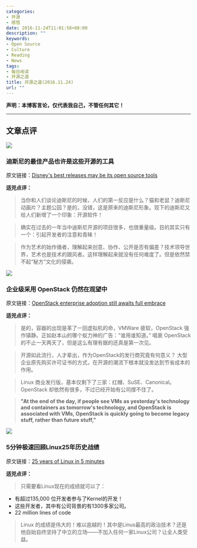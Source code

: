 ```yaml
---
categories:
- 开源
- 感悟
date: 2016-11-24T11:01:58+08:00
description: ""
keywords:
- Open Source
- Culture
- Reading
- News
tags:
- 每日阅读
- 开源之道
title: 开源之道(2016.11.24)
url: ""
---
```


**声明：本博客言论，仅代表我自己，不管任何其它！**

---

## 文章点评

![](http://images.techhive.com/images/article/2016/05/disney-castle-100663870-large.jpg)

### 迪斯尼的最佳产品也许是这些开源的工具

原文链接：[Disney's best releases may be its open source tools](http://www.itworld.com/article/3142034/application-development/disneys-best-releases-may-be-its-open-source-tools.html)

**适兕点评：**

> 当你和人们谈论迪斯尼的时候，人们的第一反应是什么？猫和老鼠？迪斯尼动画片？主题公园？是的，没错，这是原来的迪斯尼形象。现下的迪斯尼又给人们新增了一个印象：开源软件！

> 确实在过去的一年当中迪斯尼开源的项目很多，也很重量级。目的其实只有一个：引起开发者的注意和青睐！

> 作为艺术的始作俑者，理解起来创意、协作、公开是否有偏差？技术领导世界，艺术也是技术的跟风者。这样理解起来就没有任何难度了。但是依然禁不起“秘方”文化的侵袭。

![](http://cdn.ttgtmedia.com/visuals/searchDataCenter/IBM_mainframe/datacenter_article_006.jpg)

### 企业级采用 OpenStack 仍然在观望中

原文链接：[OpenStack enterprise adoption still awaits full embrace](http://searchdatacenter.techtarget.com/news/450403403/OpenStack-enterprise-adoption-still-awaits-full-embrace)

**适兕点评：**

> 是的，容器的出现是革了一回虚拟机的命，VMWare 疲软，OpenStack 强作镇静。正如赵本山的哪个蚁力神的广告：“谁用谁知道。” 唱衰 OpenStack 的不止一天两天了，但是这么有理有据的还真是第一次见。

> 开源如此流行，人才辈出，作为OpenStack的发行商究竟有何意义？ 大型企业原先购买许可证书的方式，在开源的潮流下根本就没发达到节省成本的作用。

> Linux 商业发行版，基本仅剩下了三家：红帽、SuSE、Canonical。OpenStack 却依然有很多，不过已经开始有公司撑不住了。

> **"At the end of the day, if people see VMs as yesterday's technology and containers as tomorrow's technology, and OpenStack is associated with VMs, OpenStack is quickly going to become legacy stuff, rather than future stuff,"**

![](https://opensource.com/sites/default/files/styles/image-full-size/public/images/life/OSDC_Penguin_Image_520x292_12324207_0714_mm_v1a.png?itok=WfAkwbFy)

### 5分钟极速回顾Linux25年历史战绩

原文链接：[25 years of Linux in 5 minutes](https://opensource.com/article/16/11/25-years-linux-5-minutes)

**适兕点评：**

> 只需要看Linux现在的成绩就可以了：

* 有超过135,000 位开发者参与了Kernel的开发！
* 这些开发者，其中有公司背景的有1300多家公司。
*  22 million lines of code

> Linux 的成绩是伟大的！难以逾越的！其中是Linus最高的政治技术？还是他自始自终坚持了中立的立场——不加入任何一家Linux公司？让全人类受益。
